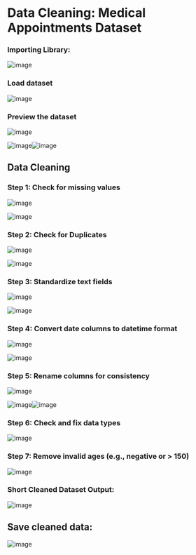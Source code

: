 # Data Cleaning: Medical Appointments Dataset

### Importing Library:
![image](https://github.com/user-attachments/assets/7f057e76-d3d6-4654-8af3-73f88ea04e5c)

### Load dataset
![image](https://github.com/user-attachments/assets/9a223a92-f465-45b5-b85e-f5facf987332)

### Preview the dataset
![image](https://github.com/user-attachments/assets/f8b42081-e195-45a6-92ff-aa9788006613)

![image](https://github.com/user-attachments/assets/2784f23f-6989-4527-b6bf-75369f49da9b)![image](https://github.com/user-attachments/assets/20a9bb18-60da-45e5-96a6-fa5eeb541397)

## Data Cleaning
### Step 1: Check for missing values
![image](https://github.com/user-attachments/assets/976215e0-a31f-4731-a757-e2a39078addd)

![image](https://github.com/user-attachments/assets/df67f044-08f8-4e23-93c5-e60f1ef166f2)

### Step 2: Check for Duplicates
![image](https://github.com/user-attachments/assets/5b6ee3a6-ba33-4817-a93a-fbc9211d06f7)

![image](https://github.com/user-attachments/assets/cb13a381-e468-4790-8f2e-dfa3562c8a6c)

### Step 3: Standardize text fields
![image](https://github.com/user-attachments/assets/7a2b1d71-7c0d-4c2a-9038-1eaefbf4a513)

![image](https://github.com/user-attachments/assets/182f0a28-c0d8-40fa-9694-38a41b959d2d)

### Step 4: Convert date columns to datetime format
![image](https://github.com/user-attachments/assets/b6b4ff76-ab04-475b-8a0c-50a0285fc4a7)

![image](https://github.com/user-attachments/assets/47565c9c-140e-4919-a77e-d2b19206daf7)

### Step 5: Rename columns for consistency
![image](https://github.com/user-attachments/assets/4c38d97e-fd78-4e3b-a2e7-589cdfae05b8)

![image](https://github.com/user-attachments/assets/df0409f4-d28f-495c-98a0-47e4a7f72602)![image](https://github.com/user-attachments/assets/e134931b-f0b7-4975-a309-2709072e4254)

### Step 6: Check and fix data types
![image](https://github.com/user-attachments/assets/05ad342c-4046-4ece-9685-2a29e633431b)

### Step 7: Remove invalid ages (e.g., negative or > 150)
![image](https://github.com/user-attachments/assets/6d9d6933-14c1-4d6b-8f75-64a568613d1e)

### Short Cleaned Dataset Output:
![image](https://github.com/user-attachments/assets/437b35e1-0f0d-4aec-99b8-a7f9e58a48d3)

## Save cleaned data:
![image](https://github.com/user-attachments/assets/7aa79f34-5746-4cec-a010-1df28d301587)
